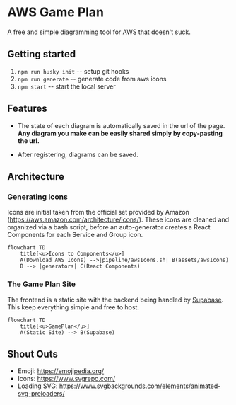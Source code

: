 # AWS Game Plan

A free and simple diagramming tool for AWS that doesn't suck.

## Getting started

1.  `npm run husky init` -- setup git hooks
2.  `npm run generate` -- generate code from aws icons
3.  `npm start` -- start the local server

## Features

-   The state of each diagram is automatically saved in the url of the page.
    **Any diagram you make can be easily shared simply by copy-pasting the url.**

-   After registering, diagrams can be saved.

## Architecture

### Generating Icons

Icons are initial taken from the official set provided by Amazon
(https://aws.amazon.com/architecture/icons/). These icons are cleaned
and organized via a bash script, before an auto-generator creates
a React Components for each Service and Group icon.

```mermaid
flowchart TD
    title[<u>Icons to Components</u>]
    A(Download AWS Icons) -->|pipeline/awsIcons.sh| B(assets/awsIcons)
    B --> |generators| C(React Components)
```

### The Game Plan Site

The frontend is a static site with the backend being handled by
[Supabase](https://supabase.com/). This keep everything simple and
free to host.

```mermaid
flowchart TD
    title[<u>GamePlan</u>]
    A(Static Site) --> B(Supabase)
```

## Shout Outs

-   Emoji: https://emojipedia.org/
-   Icons: https://www.svgrepo.com/
-   Loading SVG: https://www.svgbackgrounds.com/elements/animated-svg-preloaders/
